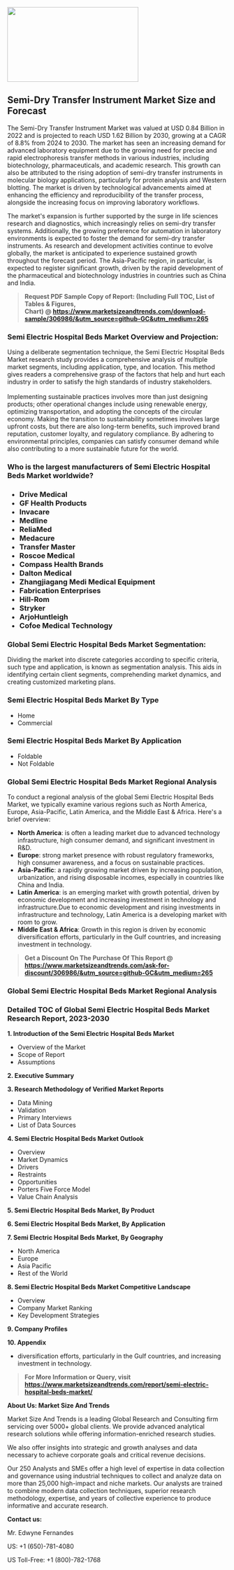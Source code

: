 <p><img class="alignnone size-medium wp-image-20088" src="https://ffe5etoiles.com/wp-content/uploads/2024/12/MST1-300x171.png" alt="" width="300" height="171" /></p><h2>Semi-Dry Transfer Instrument Market Size and Forecast</h2><p>The Semi-Dry Transfer Instrument Market was valued at USD 0.84 Billion in 2022 and is projected to reach USD 1.62 Billion by 2030, growing at a CAGR of 8.8% from 2024 to 2030. The market has seen an increasing demand for advanced laboratory equipment due to the growing need for precise and rapid electrophoresis transfer methods in various industries, including biotechnology, pharmaceuticals, and academic research. This growth can also be attributed to the rising adoption of semi-dry transfer instruments in molecular biology applications, particularly for protein analysis and Western blotting. The market is driven by technological advancements aimed at enhancing the efficiency and reproducibility of the transfer process, alongside the increasing focus on improving laboratory workflows.</p><p>The market's expansion is further supported by the surge in life sciences research and diagnostics, which increasingly relies on semi-dry transfer systems. Additionally, the growing preference for automation in laboratory environments is expected to foster the demand for semi-dry transfer instruments. As research and development activities continue to evolve globally, the market is anticipated to experience sustained growth throughout the forecast period. The Asia-Pacific region, in particular, is expected to register significant growth, driven by the rapid development of the pharmaceutical and biotechnology industries in countries such as China and India.</p></p><blockquote id="" class=""><strong>Request PDF Sample Copy of Report: (Including Full TOC, List of Tables &amp; Figures, Chart)&nbsp;@&nbsp;<strong><a href="https://www.marketsizeandtrends.com/download-sample/306986/&utm_source=github-GC&utm_medium=265" target="_blank">https://www.marketsizeandtrends.com/download-sample/306986/&utm_source=github-GC&utm_medium=265</a></strong></strong></blockquote><h3 id="" class="">Semi Electric Hospital Beds Market&nbsp;Overview and Projection:</h3><p id="" class="">Using a deliberate segmentation technique, the Semi Electric Hospital Beds Market research study provides a comprehensive analysis of multiple market segments, including application, type, and location. This method gives readers a comprehensive grasp of the factors that help and hurt each industry in order to satisfy the high standards of industry stakeholders. <br /> <br />Implementing sustainable practices involves more than just designing products; other operational changes include using renewable energy, optimizing transportation, and adopting the concepts of the circular economy. Making the transition to sustainability sometimes involves large upfront costs, but there are also long-term benefits, such improved brand reputation, customer loyalty, and regulatory compliance. By adhering to environmental principles, companies can satisfy consumer demand while also contributing to a more sustainable future for the world.</p><h3 id="" class="">Who is the largest manufacturers of&nbsp;Semi Electric Hospital Beds Market worldwide?</h3><h3 class=""><p><ul><li>Drive Medical </li><li> GF Health Products </li><li> Invacare </li><li> Medline </li><li> ReliaMed </li><li> Medacure </li><li> Transfer Master </li><li> Roscoe Medical </li><li> Compass Health Brands </li><li> Dalton Medical </li><li> Zhangjiagang Medi Medical Equipment </li><li> Fabrication Enterprises </li><li> Hill-Rom </li><li> Stryker </li><li> ArjoHuntleigh </li><li> Cofoe Medical Technology</li></ul></p></h3><h3 id="" class="">Global&nbsp;Semi Electric Hospital Beds Market Segmentation:</h3><p id="" class="">Dividing the market into discrete categories according to specific criteria, such type and application, is known as segmentation analysis. This aids in identifying certain client segments, comprehending market dynamics, and creating customized marketing plans.</p><h3 id="" class="">Semi Electric Hospital Beds Market&nbsp;By Type</h3><p><p><ul><li>Home</li><li> Commercial</p></li></ul></p></p><h3 id="" class="">Semi Electric Hospital Beds Market&nbsp;By Application</h3><p class=""><p><ul><li>Foldable</li><li> Not Foldable</li></ul></p></p><h3 id="" class="">Global Semi Electric Hospital Beds Market Regional Analysis</h3><p id="" class="">To conduct a regional analysis of the global Semi Electric Hospital Beds Market, we typically examine various regions such as North America, Europe, Asia-Pacific, Latin America, and the Middle East &amp; Africa. Here's a brief overview:</p><ul><li><strong>North America</strong>: is often a leading market due to advanced technology infrastructure, high consumer demand, and significant investment in R&amp;D.</li><li><strong>Europe</strong>: strong market presence with robust regulatory frameworks, high consumer awareness, and a focus on sustainable practices.</li><li><strong>Asia-Pacific</strong>: a rapidly growing market driven by increasing population, urbanization, and rising disposable incomes, especially in countries like China and India.</li><li><strong>Latin America</strong>: is an emerging market with growth potential, driven by economic development and increasing investment in technology and infrastructure.Due to economic development and rising investments in infrastructure and technology, Latin America is a developing market with room to grow.</li><li><strong>Middle East &amp; Africa</strong>: Growth in this region is driven by economic diversification efforts, particularly in the Gulf countries, and increasing investment in technology.</li></ul><blockquote id="" class=""><strong>Get a Discount On The Purchase Of This Report @ <strong><a href="https://www.marketsizeandtrends.com/ask-for-discount/306986/&utm_source=github-GC&utm_medium=265" target="_blank">https://www.marketsizeandtrends.com/ask-for-discount/306986/&utm_source=github-GC&utm_medium=265</a></strong></strong></blockquote><h3 id="" class="">Global Semi Electric Hospital Beds Market Regional Analysis</h3><h3 id="" class="">Detailed TOC of Global Semi Electric Hospital Beds Market Research Report, 2023-2030</h3><p id="" class=""><strong>1. Introduction of the Semi Electric Hospital Beds Market</strong></p><ul><li>Overview of the Market</li><li>Scope of Report</li><li>Assumptions</li></ul><p id="" class=""><strong>2. Executive Summary</strong></p><p id="" class=""><strong>3. Research Methodology of Verified Market Reports</strong></p><ul><li>Data Mining</li><li>Validation</li><li>Primary Interviews</li><li>List of Data Sources</li></ul><p id="" class=""><strong>4. Semi Electric Hospital Beds Market Outlook</strong></p><ul><li>Overview</li><li>Market Dynamics</li><li>Drivers</li><li>Restraints</li><li>Opportunities</li><li>Porters Five Force Model</li><li>Value Chain Analysis</li></ul><p id="" class=""><strong>5. Semi Electric Hospital Beds Market, By Product</strong></p><p id="" class=""><strong>6. Semi Electric Hospital Beds Market, By Application</strong></p><p id="" class=""><strong>7. Semi Electric Hospital Beds Market, By Geography</strong></p><ul><li>North America</li><li>Europe</li><li>Asia Pacific</li><li>Rest of the World</li></ul><p id="" class=""><strong>8. Semi Electric Hospital Beds Market Competitive Landscape</strong></p><ul><li>Overview</li><li>Company Market Ranking</li><li>Key Development Strategies</li></ul><p id="" class=""><strong>9. Company Profiles</strong></p><p id="" class=""><strong>10. Appendix</strong></p><ul><li>diversification efforts, particularly in the Gulf countries, and increasing investment in technology.</li></ul><blockquote id="" class=""><strong>For More Information or Query, visit <strong><strong><a href="https://www.marketsizeandtrends.com/report/semi-electric-hospital-beds-market/" target="_blank">https://www.marketsizeandtrends.com/report/semi-electric-hospital-beds-market/</a></strong></strong></strong></blockquote><p id="" class=""><strong>About Us: Market Size And Trends</strong></p><p id="" class="">Market Size And Trends is a leading Global Research and Consulting firm servicing over 5000+ global clients. We provide advanced analytical research solutions while offering information-enriched research studies.</p><p id="" class="">We also offer insights into strategic and growth analyses and data necessary to achieve corporate goals and critical revenue decisions.</p><p id="" class="">Our 250 Analysts and SMEs offer a high level of expertise in data collection and governance using industrial techniques to collect and analyze data on more than 25,000 high-impact and niche markets. Our analysts are trained to combine modern data collection techniques, superior research methodology, expertise, and years of collective experience to produce informative and accurate research.</p><p id="" class=""><strong>Contact us:</strong></p><p id="" class="">Mr. Edwyne Fernandes</p><p id="" class="">US: +1 (650)-781-4080</p><p id="" class="">US Toll-Free: +1 (800)-782-1768</p>
